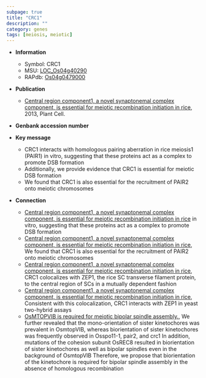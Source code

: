 ```yaml
---
subpage: true
title: "CRC1"
description: ""
category: genes
tags: [meiosis, meiotic]
---
```


* **Information**  
    + Symbol: CRC1  
    + MSU: [LOC_Os04g40290](http://rice.plantbiology.msu.edu/cgi-bin/ORF_infopage.cgi?orf=LOC_Os04g40290)  
    + RAPdb: [Os04g0479000](http://rapdb.dna.affrc.go.jp/viewer/gbrowse_details/irgsp1?name=Os04g0479000)  

* **Publication**  
    + [Central region component1, a novel synaptonemal complex component, is essential for meiotic recombination initiation in rice](http://www.ncbi.nlm.nih.gov/pubmed?term=Central+region+component1,+a+novel+synaptonemal+complex+component,+is+essential+for+meiotic+recombination+initiation+in+rice%5BTitle%5D), 2013, Plant Cell.

* **Genbank accession number**  

* **Key message**  
    + CRC1 interacts with homologous pairing aberration in rice meiosis1 (PAIR1) in vitro, suggesting that these proteins act as a complex to promote DSB formation
    + Additionally, we provide evidence that CRC1 is essential for meiotic DSB formation
    + We found that CRC1 is also essential for the recruitment of PAIR2 onto meiotic chromosomes

* **Connection**  
    + [Central region component1, a novel synaptonemal complex component, is essential for meiotic recombination initiation in rice](PAIR1) in vitro, suggesting that these proteins act as a complex to promote DSB formation
    + [Central region component1, a novel synaptonemal complex component, is essential for meiotic recombination initiation in rice](http://www.ncbi.nlm.nih.gov/pubmed?term=Central+region+component1,+a+novel+synaptonemal+complex+component,+is+essential+for+meiotic+recombination+initiation+in+rice%5BTitle%5D), We found that CRC1 is also essential for the recruitment of PAIR2 onto meiotic chromosomes
    + [Central region component1, a novel synaptonemal complex component, is essential for meiotic recombination initiation in rice](http://www.ncbi.nlm.nih.gov/pubmed?term=Central+region+component1,+a+novel+synaptonemal+complex+component,+is+essential+for+meiotic+recombination+initiation+in+rice%5BTitle%5D), CRC1 colocalizes with ZEP1, the rice SC transverse filament protein, to the central region of SCs in a mutually dependent fashion
    + [Central region component1, a novel synaptonemal complex component, is essential for meiotic recombination initiation in rice](http://www.ncbi.nlm.nih.gov/pubmed?term=Central+region+component1,+a+novel+synaptonemal+complex+component,+is+essential+for+meiotic+recombination+initiation+in+rice%5BTitle%5D), Consistent with this colocalization, CRC1 interacts with ZEP1 in yeast two-hybrid assays
    + [OsMTOPVIB is required for meiotic bipolar spindle assembly.](http://www.ncbi.nlm.nih.gov/pubmed?term=OsMTOPVIB+is+required+for+meiotic+bipolar+spindle+assembly.%5BTitle%5D),  We further revealed that the mono-orientation of sister kinetochores was prevalent in OsmtopVIB, whereas biorientation of sister kinetochores was frequently observed in Osspo11-1, pair2, and crc1 In addition, mutations of the cohesion subunit OsREC8 resulted in biorientation of sister kinetochores as well as bipolar spindles even in the background of OsmtopVIB Therefore, we propose that biorientation of the kinetochore is required for bipolar spindle assembly in the absence of homologous recombination



